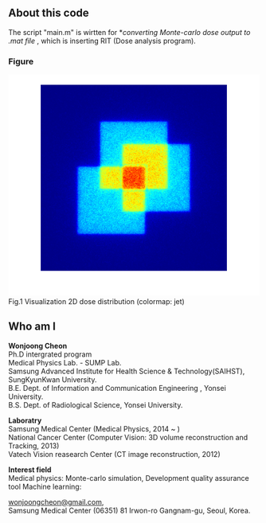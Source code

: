 ## About this code  
The script "main.m" is wirtten for **converting Monte-carlo dose output to *.mat file** , which is inserting RIT (Dose analysis program).  

### Figure    
<img src = https://github.com/wjcheon/MontecalroOuput2RIT_Matlab/blob/master/DoseDistribution_HeterogeneousPhantom.png />  
Fig.1 Visualization 2D dose distribution (colormap: jet)  
  
  
## Who am I 
**Wonjoong Cheon**  
Ph.D intergrated program  
Medical Physics Lab. - SUMP Lab.  
Samsung Advanced Institute for Health Science & Technology(SAIHST), SungKyunKwan University.  
B.E. Dept. of Information and Communication Engineering , Yonsei University.  
B.S. Dept. of Radiological Science, Yonsei University.  

**Laboratry**  
Samsung Medical Center (Medical Physics, 2014 ~ )  
National Cancer Center (Computer Vision: 3D volume reconstruction and Tracking, 2013)  
Vatech Vision reasearch Center (CT image reconstruction, 2012)  

**Interest field**  
Medical physics: Monte-carlo simulation, Development quality assurance tool
Machine learning:

wonjoongcheon@gmail.com,   
Samsung Medical Center (06351) 81 Irwon-ro Gangnam-gu, Seoul, Korea.  